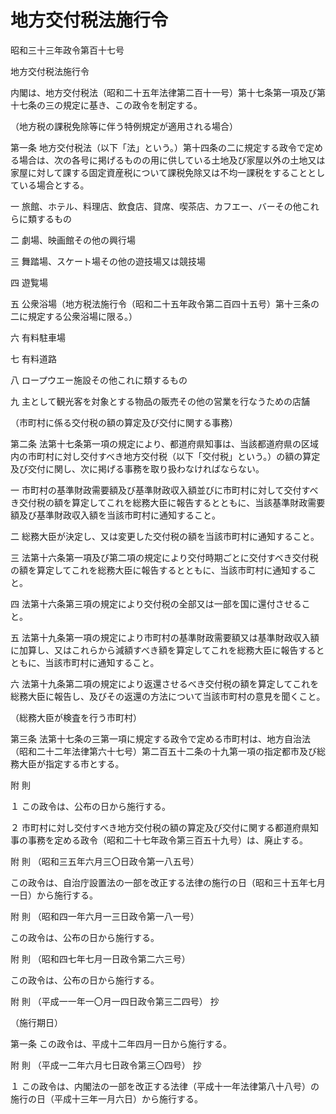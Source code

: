# 地方交付税法施行令

昭和三十三年政令第百十七号

地方交付税法施行令

内閣は、地方交付税法（昭和二十五年法律第二百十一号）第十七条第一項及び第十七条の三の規定に基き、この政令を制定する。

（地方税の課税免除等に伴う特例規定が適用される場合）

第一条 地方交付税法（以下「法」という。）第十四条の二に規定する政令で定める場合は、次の各号に掲げるものの用に供している土地及び家屋以外の土地又は家屋に対して課する固定資産税について課税免除又は不均一課税をすることとしている場合とする。

一 旅館、ホテル、料理店、飲食店、貸席、喫茶店、カフエー、バーその他これらに類するもの

二 劇場、映画館その他の興行場

三 舞踏場、スケート場その他の遊技場又は競技場

四 遊覧場

五 公衆浴場（地方税法施行令（昭和二十五年政令第二百四十五号）第十三条の二に規定する公衆浴場に限る。）

六 有料駐車場

七 有料道路

八 ロープウエー施設その他これに類するもの

九 主として観光客を対象とする物品の販売その他の営業を行なうための店舗

（市町村に係る交付税の額の算定及び交付に関する事務）

第二条 法第十七条第一項の規定により、都道府県知事は、当該都道府県の区域内の市町村に対し交付すべき地方交付税（以下「交付税」という。）の額の算定及び交付に関し、次に掲げる事務を取り扱わなければならない。

一 市町村の基準財政需要額及び基準財政収入額並びに市町村に対して交付すべき交付税の額を算定してこれを総務大臣に報告するとともに、当該基準財政需要額及び基準財政収入額を当該市町村に通知すること。

二 総務大臣が決定し、又は変更した交付税の額を当該市町村に通知すること。

三 法第十六条第一項及び第二項の規定により交付時期ごとに交付すべき交付税の額を算定してこれを総務大臣に報告するとともに、当該市町村に通知すること。

四 法第十六条第三項の規定により交付税の全部又は一部を国に還付させること。

五 法第十九条第一項の規定により市町村の基準財政需要額又は基準財政収入額に加算し、又はこれらから減額すべき額を算定してこれを総務大臣に報告するとともに、当該市町村に通知すること。

六 法第十九条第二項の規定により返還させるべき交付税の額を算定してこれを総務大臣に報告し、及びその返還の方法について当該市町村の意見を聞くこと。

（総務大臣が検査を行う市町村）

第三条 法第十七条の三第一項に規定する政令で定める市町村は、地方自治法（昭和二十二年法律第六十七号）第二百五十二条の十九第一項の指定都市及び総務大臣が指定する市とする。

附 則

１ この政令は、公布の日から施行する。

２ 市町村に対し交付すべき地方交付税の額の算定及び交付に関する都道府県知事の事務を定める政令（昭和二十七年政令第三百五十九号）は、廃止する。

附 則 （昭和三五年六月三〇日政令第一八五号）

この政令は、自治庁設置法の一部を改正する法律の施行の日（昭和三十五年七月一日）から施行する。

附 則 （昭和四一年六月一三日政令第一八一号）

この政令は、公布の日から施行する。

附 則 （昭和四七年七月一日政令第二六三号）

この政令は、公布の日から施行する。

附 則 （平成一一年一〇月一四日政令第三二四号） 抄

（施行期日）

第一条 この政令は、平成十二年四月一日から施行する。

附 則 （平成一二年六月七日政令第三〇四号） 抄

１ この政令は、内閣法の一部を改正する法律（平成十一年法律第八十八号）の施行の日（平成十三年一月六日）から施行する。
